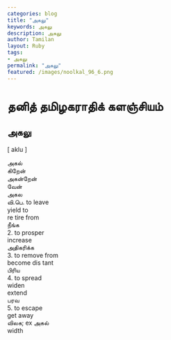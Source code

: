 ```yaml
---  
categories: blog  
title: "அகலு"
keywords: அகலு  
description: அகலு
author: Tamilan  
layout: Ruby  
tags:     
- அகலு
permalink: "அகலு"  
featured: /images/noolkal_96_6.png  
--- 
```

# தனித் தமிழகராதிக் களஞ்சியம்
## அகலு

[ aklu ]  
  
அகல்  
கிறேன்  
அகன்றேன்  
வேன்  
அகல  
வி.பெ. to leave  
yield to  
re tire from  
நீங்க  
2. to prosper  
increase  
அதிகரிக்க  
3. to remove from  
become dis tant  
பிரிய  
4. to spread  
widen  
extend  
பரவ  
5. to escape  
get away  
விலக; ex அகல்  
width